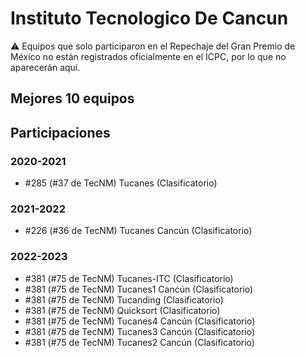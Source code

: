 # Instituto Tecnologico De Cancun

:warning: Equipos que solo participaron en el Repechaje del Gran Premio de México no están registrados oficialmente en el ICPC, por lo que no aparecerán aquí.

## Mejores 10 equipos


## Participaciones

### 2020-2021

- #285 (#37 de TecNM) Tucanes (Clasificatorio)

### 2021-2022

- #226 (#36 de TecNM) Tucanes Cancún (Clasificatorio)

### 2022-2023

- #381 (#75 de TecNM) Tucanes-ITC (Clasificatorio)
- #381 (#75 de TecNM) Tucanes1 Cancún (Clasificatorio)
- #381 (#75 de TecNM) Tucanding (Clasificatorio)
- #381 (#75 de TecNM) Quicksort (Clasificatorio)
- #381 (#75 de TecNM) Tucanes4 Cancún (Clasificatorio)
- #381 (#75 de TecNM) Tucanes3 Cancún (Clasificatorio)
- #381 (#75 de TecNM) Tucanes2 Cancún (Clasificatorio)



